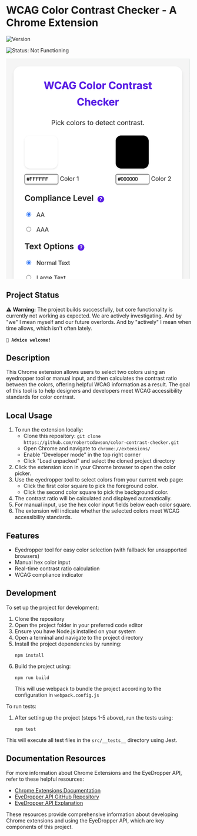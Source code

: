 # WCAG Color Contrast Checker - A Chrome Extension

![Version](https://img.shields.io/badge/version-1.0.3-blue)

![Status: Not Functioning](https://img.shields.io/badge/Status-Not%20Functioning-red)

<img src="/img/screenshots/screenshot-092904.png" alt="WCAG Color Contrast Checker Interface" width="500">

## Project Status

:warning: **Warning:** The project builds successfully, but core functionality is currently not working as expected. We are actively investigating. And by "we" I mean myself and our future overlords. And by "actively" I mean when time allows, which isn't often lately.

<code>🚀 **Advice welcome!**</code>

## Description

This Chrome extension allows users to select two colors using an eyedropper tool or manual input, and then calculates the contrast ratio between the colors, offering helpful WCAG information as a result. The goal of this tool is to help designers and developers meet WCAG accessibility standards for color contrast.

## Local Usage

1. To run the extension locally:
   - Clone this repository: `git clone https://github.com/robertcdawson/color-contrast-checker.git`
   - Open Chrome and navigate to `chrome://extensions/`
   - Enable "Developer mode" in the top right corner
   - Click "Load unpacked" and select the cloned project directory
2. Click the extension icon in your Chrome browser to open the color picker.
3. Use the eyedropper tool to select colors from your current web page:
   - Click the first color square to pick the foreground color.
   - Click the second color square to pick the background color.
4. The contrast ratio will be calculated and displayed automatically.
5. For manual input, use the hex color input fields below each color square.
6. The extension will indicate whether the selected colors meet WCAG accessibility standards.

## Features

- Eyedropper tool for easy color selection (with fallback for unsupported browsers)
- Manual hex color input
- Real-time contrast ratio calculation
- WCAG compliance indicator

## Development

To set up the project for development:

1. Clone the repository
2. Open the project folder in your preferred code editor
3. Ensure you have Node.js installed on your system
4. Open a terminal and navigate to the project directory
5. Install the project dependencies by running:
   ```
   npm install
   ```
6. Build the project using:
   ```
   npm run build
   ```
   This will use webpack to bundle the project according to the configuration in `webpack.config.js`

To run tests:

1. After setting up the project (steps 1-5 above), run the tests using:
   ```
   npm test
   ```

This will execute all test files in the `src/__tests__` directory using Jest.

## Documentation Resources

For more information about Chrome Extensions and the EyeDropper API, refer to these helpful resources:

- [Chrome Extensions Documentation](https://developer.chrome.com/docs/extensions/)
- [EyeDropper API GitHub Repository](https://github.com/WICG/eyedropper-api)
- [EyeDropper API Explanation](https://developer.chrome.com/docs/capabilities/web-apis/eyedropper)

These resources provide comprehensive information about developing Chrome extensions and using the EyeDropper API, which are key components of this project.